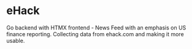 # eHack
Go backend with HTMX frontend - News Feed with an emphasis on US finance reporting.  Collecting data from ehack.com and making it more usable.

